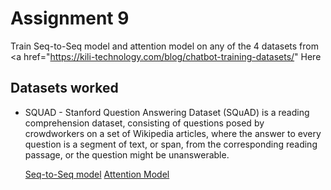 
# Assignment 9

Train Seq-to-Seq model and attention model on any of the 4 datasets from <a href="https://kili-technology.com/blog/chatbot-training-datasets/" Here </a>

## Datasets worked


- SQUAD - Stanford Question Answering Dataset (SQuAD) is a reading comprehension dataset, consisting of questions posed by crowdworkers on a set of Wikipedia articles, where the answer to every question is a segment of text, or span, from the corresponding reading passage, or the question might be unanswerable.

  <a href="https://github.com/nikshrimali/ENDGAME_MERGER/blob/main/Assignment9/SQUAD-Attention.ipynb">Seq-to-Seq model</a>
  <a href="https://github.com/nikshrimali/ENDGAME_MERGER/blob/main/Assignment9/SQUAD_SEQ2SEQ.ipynb">Attention Model</a>
